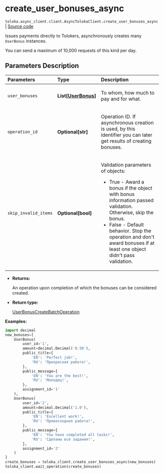 # create_user_bonuses_async
`toloka.async_client.client.AsyncTolokaClient.create_user_bonuses_async` | [Source code](https://github.com/Toloka/toloka-kit/blob/v1.1.1/src/client/__init__.py#L0)

Issues payments directly to Tolokers, asynchronously creates many `UserBonus` instances.


You can send a maximum of 10,000 requests of this kind per day.

## Parameters Description

| Parameters | Type | Description |
| :----------| :----| :-----------|
`user_bonuses`|**List\[[UserBonus](toloka.client.user_bonus.UserBonus.md)\]**|<p>To whom, how much to pay and for what.</p>
`operation_id`|**Optional\[str\]**|<p>Operation ID. If asynchronous creation is used, by this identifier you can later get results of creating bonuses.</p>
`skip_invalid_items`|**Optional\[bool\]**|<p>Validation parameters of objects:</p> <ul> <li>True - Award a bonus if the object with bonus information passed validation. Otherwise, skip the bonus.</li> <li>False - Default behavior. Stop the operation and don&#x27;t award bonuses if at least one object didn&#x27;t pass validation.</li> </ul>

* **Returns:**

  An operation upon completion of which the bonuses can be considered created.

* **Return type:**

  [UserBonusCreateBatchOperation](toloka.client.operations.UserBonusCreateBatchOperation.md)

**Examples:**


```python
import decimal
new_bonuses=[
    UserBonus(
        user_id='1',
        amount=decimal.Decimal('0.50'),
        public_title={
            'EN': 'Perfect job!',
            'RU': 'Прекрасная работа!',
        },
        public_message={
            'EN': 'You are the best!',
            'RU': 'Молодец!',
        },
        assignment_id='1'
    ),
    UserBonus(
        user_id='2',
        amount=decimal.Decimal('1.0'),
        public_title={
            'EN': 'Excellent work!',
            'RU': 'Превосходная работа!',
        },
        public_message={
            'EN': 'You have completed all tasks!',
            'RU': 'Сделаны все задания!',
        },
        assignment_id='2'
    )
]
create_bonuses = toloka_client.create_user_bonuses_async(new_bonuses)
toloka_client.wait_operation(create_bonuses)
```
